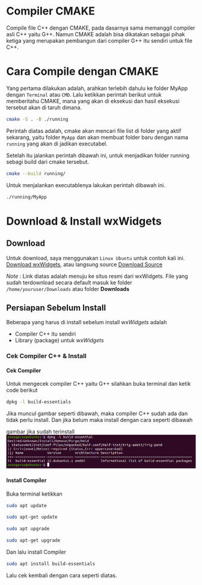 # Compiler CMAKE

Compile file C++ dengan CMAKE, pada dasarnya sama memanggil compiler asli C++ yaitu G++. Namun CMAKE adalah bisa dikatakan sebagai pihak ketiga yang merupakan pembangun dari compiler G++ itu sendiri untuk file C++.

# Cara Compile dengan CMAKE

Yang pertama dilakukan adalah, arahkan terlebih dahulu ke folder MyApp dengan `Terminal` atau `CMD`. Lalu ketikkan perintah berikut untuk memberitahu CMAKE, mana yang akan di eksekusi dan hasil eksekusi tersebut akan di taruh dimana.

```sh
cmake -S . -B ./running
```

Perintah diatas adalah, cmake akan mencari file list di folder yang aktif sekarang,
yaitu folder `MyApp` dan akan membuat folder baru dengan nama `running` yang akan di jadikan executabel.

Setelah itu jalankan perintah dibawah ini, untuk menjadikan folder running sebagi build dari cmake tersebut.

```sh
cmake --build running/
```

Untuk menjalankan executablenya lakukan perintah dibawah ini.

```sh
./running/MyApp
```

# Download & Install wxWidgets

## Download

Untuk download, saya menggunakan `Linux Ubuntu` untuk contoh kali ini. [Download wxWidgets](https://www.wxwidgets.org/downloads/), atau langsung source [Download Source](https://github.com/wxWidgets/wxWidgets/releases/download/v3.1.5/wxWidgets-3.1.5.tar.bz2)

_Note_ : Link diatas adalah menuju ke situs resmi dari wxWidgets. File yang sudah terdownload secara default masuk ke folder `/home/youruser/Downloads` atau folder **Downloads**

## Persiapan Sebelum Install

Beberapa yang harus di install sebelum install _wxWidgets_ adalah

- Compiler C++ itu sendiri
- Library (package) untuk _wxWidgets_

### Cek Compiler C++ & Install

#### Cek Compiler

Untuk mengecek compiler C++ yaitu G++ silahkan buka terminal dan ketik code berikut

```sh
dpkg -l build-essentials
```

Jika muncul gambar seperti dibawah, maka compiler C++ sudah ada dan tidak perlu install. Dan jika belum maka install dengan cara seperti dibawah

gambar jika sudah terinstall
[![Gambar Cek Compiler](https://github.com/Anangprasetya/Compiler-CMAKE/blob/main/cek-compiler.png)](https://github.com/Anangprasetya/Compiler-CMAKE)

#### Install Compiler

Buka terminal ketikkan

```sh
sudo apt update
```

```sh
sudo apt-get update
```

```sh
sudo apt upgrade
```

```sh
sudo apt-get upgrade
```

Dan lalu install Compiler

```sh
sudo apt install build-essentials
```

Lalu cek kembali dengan cara seperti diatas.

